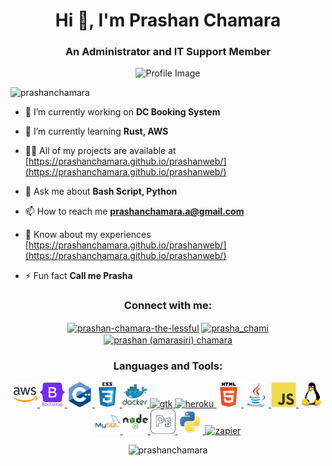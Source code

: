 <h1 align="center">Hi 👋, I'm Prashan Chamara</h1>
<h3 align="center">An Administrator and IT Support Member</h3>

<p align="center">
  <img src="https://drive.google.com/uc?export=view&id=1OArXZI2WnFJYg11TQTss6fYekUHhv5Jr" alt="Profile Image" width="180">
</p>

<p align="left"> <img src="https://komarev.com/ghpvc/?username=prashanchamara&label=Profile%20views&color=0e75b6&style=flat" alt="prashanchamara" /> </p>

- 🔭 I’m currently working on **DC Booking System**

- 🌱 I’m currently learning **Rust, AWS**

- 👨‍💻 All of my projects are available at [https://prashanchamara.github.io/prashanweb/](https://prashanchamara.github.io/prashanweb/)

- 💬 Ask me about **Bash Script, Python**

- 📫 How to reach me **prashanchamara.a@gmail.com**

- 📄 Know about my experiences [https://prashanchamara.github.io/prashanweb/](https://prashanchamara.github.io/prashanweb/)

- ⚡ Fun fact **Call me Prasha**

<h3 align="center">Connect with me:</h3>
<p align="center">
<a href="https://codepen.io/prashan-chamara-the-lessful" target="blank"><img align="center" src="https://raw.githubusercontent.com/rahuldkjain/github-profile-readme-generator/master/src/images/icons/Social/codepen.svg" alt="prashan-chamara-the-lessful" height="30" width="40" /></a>
<a href="https://twitter.com/prasha_chami" target="blank"><img align="center" src="https://raw.githubusercontent.com/rahuldkjain/github-profile-readme-generator/master/src/images/icons/Social/twitter.svg" alt="prasha_chami" height="30" width="40" /></a>
<a href="https://linkedin.com/in/prashan (amarasiri) chamara" target="blank"><img align="center" src="https://raw.githubusercontent.com/rahuldkjain/github-profile-readme-generator/master/src/images/icons/Social/linked-in-alt.svg" alt="prashan (amarasiri) chamara" height="30" width="40" /></a>
</p>

<h3 align="center">Languages and Tools:</h3>
<p align="center"> 
  <a href="https://aws.amazon.com" target="_blank" rel="noreferrer"> 
    <img src="https://raw.githubusercontent.com/devicons/devicon/master/icons/amazonwebservices/amazonwebservices-original-wordmark.svg" alt="aws" width="40" height="40"/> 
  </a> 
  <a href="https://getbootstrap.com" target="_blank" rel="noreferrer"> 
    <img src="https://raw.githubusercontent.com/devicons/devicon/master/icons/bootstrap/bootstrap-plain-wordmark.svg" alt="bootstrap" width="40" height="40"/> 
  </a> 
  <a href="https://www.w3schools.com/cpp/" target="_blank" rel="noreferrer"> 
    <img src="https://raw.githubusercontent.com/devicons/devicon/master/icons/cplusplus/cplusplus-original.svg" alt="cplusplus" width="40" height="40"/> 
  </a> 
  <a href="https://www.w3schools.com/css/" target="_blank" rel="noreferrer"> 
    <img src="https://raw.githubusercontent.com/devicons/devicon/master/icons/css3/css3-original-wordmark.svg" alt="css3" width="40" height="40"/> 
  </a> 
  <a href="https://www.docker.com/" target="_blank" rel="noreferrer"> 
    <img src="https://raw.githubusercontent.com/devicons/devicon/master/icons/docker/docker-original-wordmark.svg" alt="docker" width="40" height="40"/> 
  </a> 
  <a href="https://www.gtk.org/" target="_blank" rel="noreferrer"> 
    <img src="https://upload.wikimedia.org/wikipedia/commons/7/71/GTK_logo.svg" alt="gtk" width="40" height="40"/> 
  </a> 
  <a href="https://heroku.com" target="_blank" rel="noreferrer"> 
    <img src="https://www.vectorlogo.zone/logos/heroku/heroku-icon.svg" alt="heroku" width="40" height="40"/> 
  </a> 
  <a href="https://www.w3.org/html/" target="_blank" rel="noreferrer"> 
    <img src="https://raw.githubusercontent.com/devicons/devicon/master/icons/html5/html5-original-wordmark.svg" alt="html5" width="40" height="40"/> 
  </a> 
  <a href="https://www.java.com" target="_blank" rel="noreferrer"> 
    <img src="https://raw.githubusercontent.com/devicons/devicon/master/icons/java/java-original.svg" alt="java" width="40" height="40"/> 
  </a> 
  <a href="https://developer.mozilla.org/en-US/docs/Web/JavaScript" target="_blank" rel="noreferrer"> 
    <img src="https://raw.githubusercontent.com/devicons/devicon/master/icons/javascript/javascript-original.svg" alt="javascript" width="40" height="40"/> 
  </a> 
  <a href="https://www.linux.org/" target="_blank" rel="noreferrer"> 
    <img src="https://raw.githubusercontent.com/devicons/devicon/master/icons/linux/linux-original.svg" alt="linux" width="40" height="40"/> 
  </a> 
  <a href="https://www.mysql.com/" target="_blank" rel="noreferrer"> 
    <img src="https://raw.githubusercontent.com/devicons/devicon/master/icons/mysql/mysql-original-wordmark.svg" alt="mysql" width="40" height="40"/> 
  </a> 
  <a href="https://nodejs.org" target="_blank" rel="noreferrer"> 
    <img src="https://raw.githubusercontent.com/devicons/devicon/master/icons/nodejs/nodejs-original-wordmark.svg" alt="nodejs" width="40" height="40"/> 
  </a> 
  <a href="https://www.photoshop.com/en" target="_blank" rel="noreferrer"> 
    <img src="https://raw.githubusercontent.com/devicons/devicon/master/icons/photoshop/photoshop-line.svg" alt="photoshop" width="40" height="40"/> 
  </a> 
  <a href="https://www.python.org" target="_blank" rel="noreferrer"> 
    <img src="https://raw.githubusercontent.com/devicons/devicon/master/icons/python/python-original.svg" alt="python" width="40" height="40"/> 
  </a> 
  <a href="https://zapier.com" target="_blank" rel="noreferrer"> 
    <img src="https://www.vectorlogo.zone/logos/zapier/zapier-icon.svg" alt="zapier" width="40" height="40"/> 
  </a> 
</p>

<p align="center"><img src="https://github-readme-stats.vercel.app/api/top-langs?username=prashanchamara&show_icons=true&locale=en&layout=compact" alt="prashanchamara" /></p>
